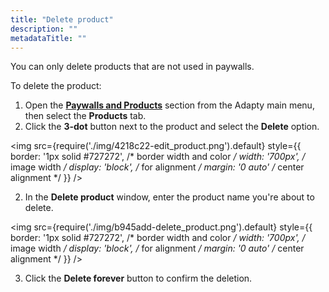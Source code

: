 ```yaml
---
title: "Delete product"
description: ""
metadataTitle: ""
---
```


You can only delete products that are not used in paywalls.

To delete the product:

1. Open the **[Paywalls and Products](https://app.adapty.io/products)** section from the Adapty main menu, then select the **Products** tab.
2. Click the **3-dot** button next to the product and select the **Delete** option.


<img
  src={require('./img/4218c22-edit_product.png').default}
  style={{
    border: '1px solid #727272', /* border width and color */
    width: '700px', /* image width */
    display: 'block', /* for alignment */
    margin: '0 auto' /* center alignment */
  }}
/>





2. In the **Delete product** window, enter the product name you're about to delete.


<img
  src={require('./img/b945add-delete_product.png').default}
  style={{
    border: '1px solid #727272', /* border width and color */
    width: '700px', /* image width */
    display: 'block', /* for alignment */
    margin: '0 auto' /* center alignment */
  }}
/>





3. Click the **Delete forever** button to confirm the deletion.